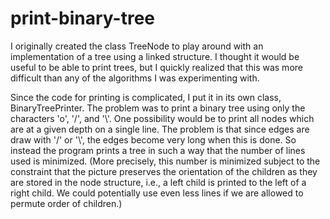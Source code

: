 # print-binary-tree
I originally created the class TreeNode to play around with an implementation of a tree using a linked structure. I thought it would be useful to be able to print trees, but I quickly realized that this was more difficult than any of the algorithms I was experimenting with.

Since the code for printing is complicated, I put it in its own class, BinaryTreePrinter. The problem was to print a binary tree using only the characters 'o', '/', and '\\'. One possibility would be to print all nodes which are at a given depth on a single line. The problem is that since edges are draw with '/' or '\\', the edges become very long when this is done. So instead the program prints a tree in such a way that the number of lines used is minimized. (More precisely, this number is minimized subject to the constraint that the picture preserves the orientation of the children as they are stored in the node structure, i.e., a left child is printed to the left of a right child. We could potentially use even less lines if we are allowed to permute order of children.)
